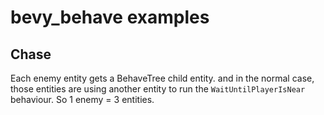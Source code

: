 # bevy_behave examples

## Chase

Each enemy entity gets a BehaveTree child entity. and in the normal case, those entities are using
another entity to run the `WaitUntilPlayerIsNear` behaviour. So 1 enemy = 3 entities.